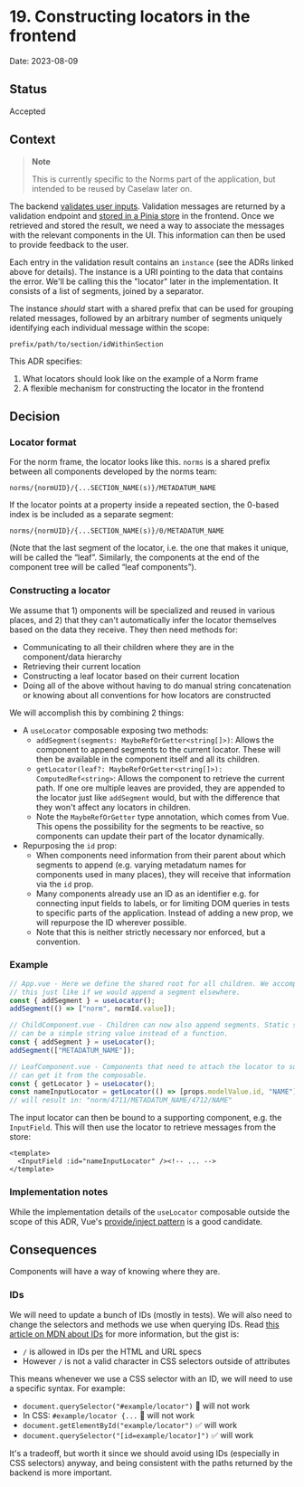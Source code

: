# 19. Constructing locators in the frontend

Date: 2023-08-09

## Status

Accepted

## Context

> **Note**
>
> This is currently specific to the Norms part of the application, but intended to be reused by Caselaw later on.

The backend [validates user inputs](./0017-addressing-of-validation-errors.md). Validation messages are returned by a validation endpoint and [stored in a Pinia store](./0018-frontend-validation-error-storage.md) in the frontend. Once we retrieved and stored the result, we need a way to associate the messages with the relevant components in the UI. This information can then be used to provide feedback to the user.

Each entry in the validation result contains an `instance` (see the ADRs linked above for details). The instance is a URI pointing to the data that contains the error. We'll be calling this the "locator" later in the implementation. It consists of a list of segments, joined by a separator.

The instance _should_ start with a shared prefix that can be used for grouping related messages, followed by an arbitrary number of segments uniquely identifying each individual message within the scope:

```
prefix/path/to/section/idWithinSection
```

This ADR specifies:

1. What locators should look like on the example of a Norm frame
2. A flexible mechanism for constructing the locator in the frontend

## Decision

### Locator format

For the norm frame, the locator looks like this. `norms` is a shared prefix between all components developed by the norms team:

```
norms/{normUID}/{...SECTION_NAME(s)}/METADATUM_NAME
```

If the locator points at a property inside a repeated section, the 0-based index is be included as a separate segment:

```
norms/{normUID}/{...SECTION_NAME(s)}/0/METADATUM_NAME
```

(Note that the last segment of the locator, i.e. the one that makes it unique, will be called the “leaf”. Similarly, the components at the end of the component tree will be called “leaf components”).

### Constructing a locator

We assume that 1) omponents will be specialized and reused in various places, and 2) that they can't automatically infer the locator themselves based on the data they receive. They then need methods for:

- Communicating to all their children where they are in the component/data hierarchy
- Retrieving their current location
- Constructing a leaf locator based on their current location
- Doing all of the above without having to do manual string concatenation or knowing about all conventions for how locators are constructed

We will accomplish this by combining 2 things:

- A `useLocator` composable exposing two methods:
  - `addSegment(segments: MaybeRefOrGetter<string[]>)`: Allows the component to append segments to the current locator. These will then be available in the component itself and all its children.
  - `getLocator(leaf?: MaybeRefOrGetter<string[]>): ComputedRef<string>`: Allows the component to retrieve the current path. If one ore multiple leaves are provided, they are appended to the locator just like `addSegment` would, but with the difference that they won't affect any locators in children.
  - Note the `MaybeRefOrGetter` type annotation, which comes from Vue. This opens the possibility for the segments to be reactive, so components can update their part of the locator dynamically.
- Repurposing the `id` prop:
  - When components need information from their parent about which segments to append (e.g. varying metadatum names for components used in many places), they will receive that information via the `id` prop.
  - Many components already use an ID as an identifier e.g. for connecting input fields to labels, or for limiting DOM queries in tests to specific parts of the application. Instead of adding a new prop, we will repurpose the ID wherever possible.
  - Note that this is neither strictly necessary nor enforced, but a convention.

### Example

```ts
// App.vue - Here we define the shared root for all children. We accomplish
// this just like if we would append a segment elsewhere.
const { addSegment } = useLocator();
addSegment(() => ["norm", normId.value]);

// ChildComponent.vue - Children can now also append segments. Static segments
// can be a simple string value instead of a function.
const { addSegment } = useLocator();
addSegment(["METADATUM_NAME"]);

// LeafComponent.vue - Components that need to attach the locator to some input
// can get it from the composable.
const { getLocator } = useLocator();
const nameInputLocator = getLocator(() => [props.modelValue.id, "NAME"]);
// will result in: "norm/4711/METADATUM_NAME/4712/NAME"
```

The input locator can then be bound to a supporting component, e.g. the `InputField`. This will then use the locator to retrieve messages from the store:

```vue
<template>
  <InputField :id="nameInputLocator" /><!-- ... -->
</template>
```

### Implementation notes

While the implementation details of the `useLocator` composable outside the scope of this ADR, Vue's [provide/inject pattern](https://vuejs.org/guide/components/provide-inject.html#provide-inject) is a good candidate.

## Consequences

Components will have a way of knowing where they are.

### IDs

We will need to update a bunch of IDs (mostly in tests). We will also need to change the selectors and methods we use when querying IDs. Read [this article on MDN about IDs]() for more information, but the gist is:

- `/` is allowed in IDs per the HTML and URL specs
- However `/` is not a valid character in CSS selectors outside of attributes

This means whenever we use a CSS selector with an ID, we will need to use a specific syntax. For example:

- `document.querySelector("#example/locator")` 🚫 will not work
- In CSS: `#example/locator {...` 🚫 will not work
- `document.getElementById("example/locator")` ✅ will work
- `document.querySelector("[id=example/locator]")` ✅ will work

It's a tradeoff, but worth it since we should avoid using IDs (especially in CSS selectors) anyway, and being consistent with the paths returned by the backend is more important.

